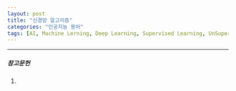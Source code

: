 ```yaml
---
layout: post
title: "신경망 알고리즘"
categories: "인공지능 용어"
tags: [AI, Machine Lerning, Deep Learning, Supervised Learning, UnSupervised Learning]
---
```





---

##### 참고문헌

1) 

